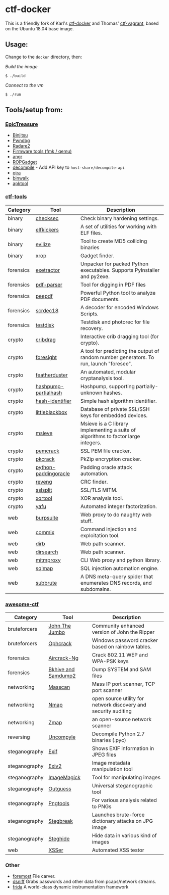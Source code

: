 # ctf-docker

This is a friendly fork of Karl's [ctf-docker](https://github.com/karltk/ctf) and Thomas' [ctf-vagrant](https://github.com/tkk2112/ctf-vagrant), based on the Ubuntu 18.04 base image.

## Usage:

Change to the `docker` directory, then:

*Build the image*
```
$ ./build
```

*Connect to the vm*
```
$ ./run
```

## Tools/setup from:
### [EpicTreasure](https://github.com/ctfhacker/EpicTreasure)
* [Binjitsu](https://github.com/binjitsu/binjitsu)
* [Pwndbg](https://github.com/zachriggle/pwndbg)
* [Radare2](https://github.com/radare/radare2)
* [Firmware tools (fmk / qemu)](http://reverseengineering.stackexchange.com/questions/8829/cross-debugging-for-mips-elf-with-qemu-toolchain)
* [angr](https://github.com/angr/angr)
* [ROPGadget](https://github.com/JonathanSalwan/ROPgadget)
* [decompile](https://retdec.com/) - Add API key to `host-share/decompile-api`
* [qira](https://qira.me)
* [binwalk](https://github.com/devttys0/binwalk)
* [apktool](http://ibotpeaches.github.io/Apktool/)

### [ctf-tools](https://github.com/zardus/ctf-tools)
| Category | Tool | Description |
|----------|------|-------------|
| binary | [checksec](https://github.com/slimm609/checksec.sh) | Check binary hardening settings. |
| binary | [elfkickers](http://www.muppetlabs.com/~breadbox/software/elfkickers.html) | A set of utilities for working with ELF files. |
| binary | [evilize](http://www.mathstat.dal.ca/~selinger/md5collision/) | Tool to create MD5 colliding binaries |
| binary | [xrop](https://github.com/acama/xrop) | Gadget finder. |
| forensics | [exetractor](https://github.com/kholia/exetractor-clone) | Unpacker for packed Python executables. Supports PyInstaller and py2exe. |
| forensics | [pdf-parser](http://blog.didierstevens.com/programs/pdf-tools/) | Tool for digging in PDF files |
| forensics | [peepdf](https://github.com/jesparza/peepdf) | Powerful Python tool to analyze PDF documents. |
| forensics | [scrdec18](https://gist.github.com/bcse/1834878) | A decoder for encoded Windows Scripts. |
| forensics | [testdisk](http://www.cgsecurity.org/wiki/TestDisk) | Testdisk and photorec for file recovery. |
| crypto | [cribdrag](https://github.com/SpiderLabs/cribdrag) | Interactive crib dragging tool (for crypto). |
| crypto | [foresight](https://github.com/ALSchwalm/foresight) | A tool for predicting the output of random number generators. To run, launch "foresee". |
| crypto | [featherduster](https://github.com/nccgroup/featherduster) |  An automated, modular cryptanalysis tool. |
| crypto | [hashpump-partialhash](https://github.com/mheistermann/HashPump-partialhash) | Hashpump, supporting partially-unknown hashes. |
| crypto | [hash-identifier](https://code.google.com/p/hash-identifier/source/checkout) | Simple hash algorithm identifier. |
| crypto | [littleblackbox](https://github.com/devttys0/littleblackbox) | Database of private SSL/SSH keys for embedded devices. |
| crypto | [msieve](http://sourceforge.net/projects/msieve/) | Msieve is a C library implementing a suite of algorithms to factor large integers. |
| crypto | [pemcrack](https://github.com/robertdavidgraham/pemcrack) | SSL PEM file cracker. |
| crypto | [pkcrack](https://www.unix-ag.uni-kl.de/~conrad/krypto/pkcrack.html) | PkZip encryption cracker. |
| crypto | [python-paddingoracle](https://github.com/mwielgoszewski/python-paddingoracle) | Padding oracle attack automation. |
| crypto | [reveng](http://reveng.sourceforge.net/) | CRC finder. |
| crypto | [sslsplit](https://github.com/droe/sslsplit) | SSL/TLS MITM. |
| crypto | [xortool](https://github.com/hellman/xortool) | XOR analysis tool. |
| crypto | [yafu](http://sourceforge.net/projects/yafu/) | Automated integer factorization. |
| web | [burpsuite](http://portswigger.net/burp) | Web proxy to do naughty web stuff. |
| web | [commix](https://github.com/stasinopoulos/commix) | Command injection and exploitation tool. |
| web | [dirb](http://dirb.sourceforge.net/) | Web path scanner. |
| web | [dirsearch](https://github.com/maurosoria/dirsearch) | Web path scanner. |
| web | [mitmproxy](https://mitmproxy.org/) | CLI Web proxy and python library.  |
| web | [sqlmap](http://sqlmap.org/) | SQL injection automation engine. |
| web | [subbrute](https://github.com/TheRook/subbrute) | A DNS meta-query spider that enumerates DNS records, and subdomains. |

### [awesome-ctf](https://github.com/apsdehal/awesome-ctf)
| Category | Tool | Description |
|----------|------|-------------|
| bruteforcers | [John The Jumbo](https://github.com/magnumripper/JohnTheRipper) | Community enhanced version of John the Ripper |
| bruteforcers | [Ophcrack](http://ophcrack.sourceforge.net/) | Windows password cracker based on rainbow tables. |
| forensics | [Aircrack-Ng](http://www.aircrack-ng.org/) | Crack 802.11 WEP and WPA-PSK keys |
| forensics | [Bkhive and Samdump2](http://sourceforge.net/projects/ophcrack/files/samdump2/) | Dump SYSTEM and SAM files |
| networking | [Masscan](https://github.com/robertdavidgraham/masscan) | Mass IP port scanner, TCP port scanner |
| networking | [Nmap](https://nmap.org/) | open source utility for network discovery and security auditing |
| networking | [Zmap](https://zmap.io/) | an open-source network scanner |
| reversing | [Uncompyle](https://github.com/gstarnberger/uncompyle) | Decompile Python 2.7 binaries (.pyc) |
| steganography | [Exif](http://manpages.ubuntu.com/manpages/trusty/man1/exif.1.html) | Shows EXIF information in JPEG files |
| steganography | [Exiv2](http://www.exiv2.org/manpage.html) | Image metadata manipulation tool |
| steganography | [ImageMagick](http://www.imagemagick.org/script/index.php) | Tool for manipulating images |
| steganography | [Outguess](https://www.freebsd.org/cgi/man.cgi?query=outguess+&apropos=0&sektion=0&manpath=FreeBSD+Ports+5.1-RELEASE&format=html) | Universal steganographic tool |
| steganography | [Pngtools](http://www.stillhq.com/pngtools/) | For various analysis related to PNGs |
| steganography | [Stegbreak](https://linux.die.net/man/1/stegbreak) | Launches brute-force dictionary attacks on JPG image |
| steganography | [Steghide](http://steghide.sourceforge.net/) | Hide data in various kind of images |
| web | [XSSer](http://xsser.sourceforge.net/) | Automated XSS testor |

### Other
* [foremost](http://foremost.sourceforge.net/) File carver.
* [dsniff](http://www.monkey.org/~dugsong/dsniff/) Grabs passwords and other data from pcaps/network streams.
* [frida](http://www.frida.re/) A world-class dynamic instrumentation framework

